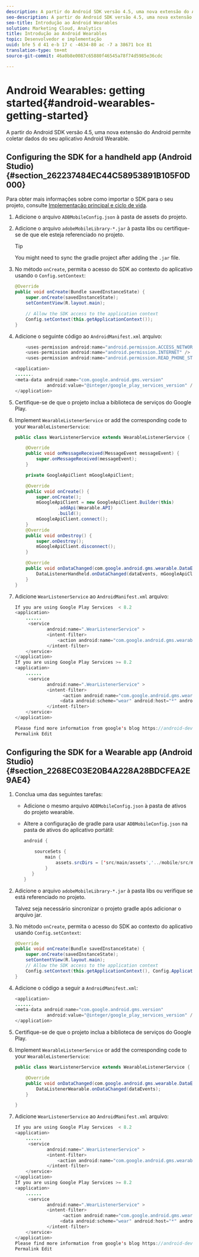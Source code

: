 ```yaml
---
description: A partir do Android SDK versão 4.5, uma nova extensão do Android permite coletar dados do seu aplicativo Android Wearable.
seo-description: A partir do Android SDK versão 4.5, uma nova extensão do Android permite coletar dados do seu aplicativo Android Wearable.
seo-title: Introdução ao Android Wearables
solution: Marketing Cloud, Analytics
title: Introdução ao Android Wearables
topic: Desenvolvedor e implementação
uuid: bfe 5 d 41 e-b 17 c -4634-80 ac -7 a 38671 bce 81
translation-type: tm+mt
source-git-commit: 46a0b8e0087c65880f46545a78f74d5985e36cdc

---
```



# Android Wearables: getting started{#android-wearables-getting-started}

A partir do Android SDK versão 4.5, uma nova extensão do Android permite coletar dados do seu aplicativo Android Wearable.

## Configuring the SDK for a handheld app (Android Studio) {#section_262237484EC44C58953891B105F0D000}

Para obter mais informações sobre como importar o SDK para o seu projeto, consulte [Implementação principal e ciclo de vida](/help/android/getting-started/dev-qs.md).

1. Adicione o arquivo `ADBMobileConfig.json` à pasta de assets do projeto.
1. Adicione o arquivo `adobeMobileLibrary-*.jar` à pasta libs ou certifique-se de que ele esteja referenciado no projeto.

   >[!TIP]
   >
   >You might need to sync the gradle project after adding the `.jar` file.

1. No método `onCreate`, permita o acesso do SDK ao contexto do aplicativo usando o `Config.setContext`:

   ```java
   @Override 
   public void onCreate(Bundle savedInstanceState) { 
       super.onCreate(savedInstanceState); 
       setContentView(R.layout.main); 
   
       // Allow the SDK access to the application context 
       Config.setContext(this.getApplicationContext()); 
   }
   ```

1. Adicione o seguinte código ao `AndroidManifest.xml` arquivo:

   ```java
       <uses-permission android:name="android.permission.ACCESS_NETWORK_STATE" /> 
       <uses-permission android:name="android.permission.INTERNET" /> 
       <uses-permission android:name="android.permission.READ_PHONE_STATE" /> 
   
   <application> 
   ....... 
   <meta-data android:name="com.google.android.gms.version" 
               android:value="@integer/google_play_services_version" /> 
   </application>
   ```

1. Certifique-se de que o projeto inclua a biblioteca de serviços do Google Play.
1. Implement `WearableListenerService` or add the corresponding code to your `WearableListenerService`:

   ```java
   public class WearListenerService extends WearableListenerService { 
   
       @Override 
       public void onMessageReceived(MessageEvent messageEvent) { 
           super.onMessageReceived(messageEvent); 
       } 
   
       private GoogleApiClient mGoogleApiClient; 
   
       @Override 
       public void onCreate() { 
           super.onCreate(); 
           mGoogleApiClient = new GoogleApiClient.Builder(this) 
                   .addApi(Wearable.API) 
                   .build(); 
           mGoogleApiClient.connect(); 
       } 
       @Override 
       public void onDestroy() { 
           super.onDestroy(); 
           mGoogleApiClient.disconnect(); 
       } 
   
       @Override 
       public void onDataChanged(com.google.android.gms.wearable.DataEventBuffer dataEvents) { 
           DataListenerHandheld.onDataChanged(dataEvents, mGoogleApiClient, this); 
       } 
   }
   ```

1. Adicione `WearListenerService` ao `AndroidManifest.xml` arquivo:

   ```java
   If you are using Google Play Services  < 8.2 
   <application> 
       ...... 
        <service 
               android:name=".WearListenerService" > 
               <intent-filter> 
                   <action android:name="com.google.android.gms.wearable.BIND_LISTENER" /> 
               </intent-filter> 
       </service> 
   </application> 
   If you are using Google Play Services >= 8.2 
   <application> 
       ...... 
        <service 
               android:name=".WearListenerService" > 
               <intent-filter> 
                     <action android:name="com.google.android.gms.wearable.DATA_CHANGED" /> 
                    <data android:scheme="wear" android:host="*" android:pathPrefix="/abdmobile" /> 
               </intent-filter> 
       </service> 
   </application> 
   
   Please find more information from google's blog https://android-developers.googleblog.com/2016/04/deprecation-of-bindlistener.html. 
   Permalink Edit
   ```

## Configuring the SDK for a Wearable app (Android Studio) {#section_2268EC03E20B4A228A28BDCFEA2E9AE4}

1. Conclua uma das seguintes tarefas:

   * Adicione o mesmo arquivo `ADBMobileConfig.json` à pasta de ativos do projeto wearable.
   * Altere a configuração de gradle para usar `ADBMobileConfig.json` na pasta de ativos do aplicativo portátil:

      ```java
      android { 
      
          sourceSets { 
              main { 
                  assets.srcDirs = ['src/main/assets','../mobile/src/main/assets'] 
              } 
         } 
      }
      ```

1. Adicione o arquivo `adobeMobileLibrary-*.jar` à pasta libs ou verifique se está referenciado no projeto.

   Talvez seja necessário sincronizar o projeto gradle após adicionar o arquivo jar.

1. No método `onCreate`, permita o acesso do SDK ao contexto do aplicativo usando `Config.setContext`:

   ```java
   @Override 
   public void onCreate(Bundle savedInstanceState) { 
       super.onCreate(savedInstanceState); 
       setContentView(R.layout.main);      
       // Allow the SDK access to the application context 
       Config.setContext(this.getApplicationContext(), Config.ApplicationType.APPLICATION_TYPE_WEARABLE); 
   }
   ```

1. Adicione o código a seguir a `AndroidManifest.xml`:

   ```java
   <application> 
   ....... 
   <meta-data android:name="com.google.android.gms.version" 
               android:value="@integer/google_play_services_version" /> 
   </application>
   ```

1. Certifique-se de que o projeto inclua a biblioteca de serviços do Google Play.
1. Implement `WearableListenerService` or add the corresponding code to your `WearableListenerService`:

   ```java
   public class WearListenerService extends WearableListenerService { 
   
       @Override 
       public void onDataChanged(com.google.android.gms.wearable.DataEventBuffer dataEvents) { 
           DataListenerWearable.onDataChanged(dataEvents); 
       } 
   
   }
   ```

1. Adicione `WearListenerService` ao `AndroidManifest.xml` arquivo:

   ```java
   If you are using Google Play Services  < 8.2 
   <application> 
       ...... 
        <service 
               android:name=".WearListenerService" > 
               <intent-filter> 
                   <action android:name="com.google.android.gms.wearable.BIND_LISTENER" /> 
               </intent-filter> 
       </service> 
   </application> 
   If you are using Google Play Services >= 8.2 
   <application> 
       ...... 
        <service 
               android:name=".WearListenerService" > 
               <intent-filter> 
                     <action android:name="com.google.android.gms.wearable.DATA_CHANGED" /> 
                    <data android:scheme="wear" android:host="*" android:pathPrefix="/abdmobile" /> 
               </intent-filter> 
       </service> 
   </application> 
   Please find more information from google's blog https://android-developers.googleblog.com/2016/04/deprecation-of-bindlistener.html. 
   Permalink Edit
   ```

